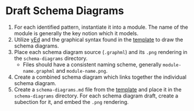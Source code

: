 # Draft Schema Diagrams
1. For each identified pattern, instantiate it into a module. The name of the module is generally the key notion which it models.
2. Utilize [yEd](https://yworks.com/yed) and the graphical syntax found in the [template](../templates/schema-diagram.graphml) to draw the schema diagrams.
3. Place each schema diagram source (`.graphml`) and its `.png` rendering in the `schema-diagrams` directory.
    * Files should have a consistent naming scheme, generally `module-name.graphml` and `module-name.png`.
4. Create a combined schema diagram which links together the individual schema diagram.
5. Create a `schema-diagrams.md` file from the [template](../templates/schema-diagram.md) and place it in the `schema-diagrams` directory. For each schema diagram draft, create a subection for it, and embed the `.png` rendering. 

